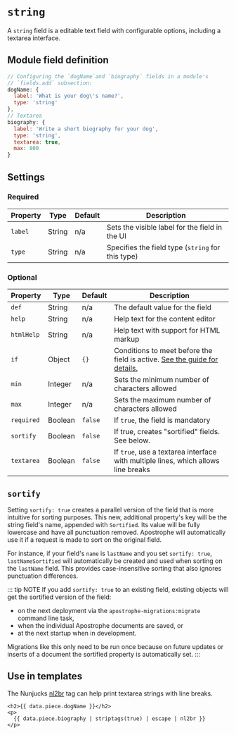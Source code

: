 # `string`

A `string` field is a editable text field with configurable options, including a textarea interface.

## Module field definition

```javascript
// Configuring the `dogName`and `biography` fields in a module's
// `fields.add` subsection:
dogName: {
  label: 'What is your dog\'s name?',
  type: 'string'
},
// Textarea
biography: {
  label: 'Write a short biography for your dog',
  type: 'string',
  textarea: true,
  max: 800
}
```

## Settings

### Required

|  Property | Type   | Default | Description |
|-----------|-----------|-----------|-----------|
|`label` | String | n/a | Sets the visible label for the field in the UI |
|`type` | String | n/a | Specifies the field type (`string` for this type) |

### Optional

|  Property | Type   | Default | Description |
|-----------|-----------|-----------|-----------|
|`def` | String | n/a | The default value for the field |
|`help` | String | n/a | Help text for the content editor |
|`htmlHelp` | String | n/a | Help text with support for HTML markup |
|`if` | Object | `{}` | Conditions to meet before the field is active. [See the guide for details.](/guide/conditional-fields) |
|`min` | Integer | n/a | Sets the minimum number of characters allowed |
|`max` | Integer | n/a | Sets the maximum number of characters allowed |
|`required` | Boolean | `false` | If `true`, the field is mandatory |
|`sortify` |	Boolean |	`false` |	If true, creates "sortified" fields. See below. |
|`textarea` | Boolean | `false` | If `true`, use a textarea interface with multiple lines, which allows line breaks |

<!-- TODO: 2.x options not yet available -->
<!-- |contextual | Boolean | false | If `true`, it will prevent the field from appearing in the editor modal | -->
<!-- |pattern | String | | Regular expression to validate entries |
|patternErrorMessage | String | | Error message to display if `pattern` does not match | -->
<!-- |searchable | Boolean | true | If false, content from the area will not appear in search results. | -->
<!-- |readOnly | Boolean | false | If `true`, prevents the user from editing the field value | -->

## `sortify`

Setting `sortify: true` creates a parallel version of the field that is more intuitive for sorting purposes. This new, additional property's key will be the string field's name, appended with `Sortified`. Its value will be fully lowercase and have all punctuation removed. Apostrophe will automatically use it if a request is made to sort on the original field.

For instance, if your field's `name` is `lastName` and you set `sortify: true`, `lastNameSortified` will automatically be created and used when sorting on the `lastName` field. This provides case-insensitive sorting that also ignores punctuation differences.

::: tip NOTE
If you add `sortify: true` to an existing field, existing objects will get the sortified version of the field:
- on the next deployment via the `apostrophe-migrations:migrate` command line task,
- when the individual Apostrophe documents are saved, or
- at the next startup when in development.

Migrations like this only need to be run once because on future updates or inserts of a document the sortified property is automatically set.
:::

## Use in templates

The Nunjucks [nl2br](https://mozilla.github.io/nunjucks/templating.html#nl2br) tag can help print textarea strings with line breaks.

```django
<h2>{{ data.piece.dogName }}</h2>
<p>
  {{ data.piece.biography | striptags(true) | escape | nl2br }}
</p>
```
